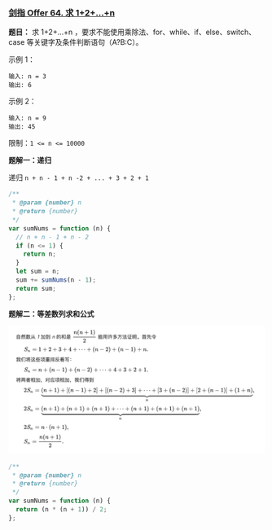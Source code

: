 ### [剑指 Offer 64. 求 1+2+…+n](https://leetcode-cn.com/problems/qiu-12n-lcof/)

**题目：** 求 1+2+...+n ，要求不能使用乘除法、for、while、if、else、switch、case 等关键字及条件判断语句（A?B:C）。

示例 1：

```
输入: n = 3
输出: 6
```

示例 2：

```
输入: n = 9
输出: 45
```

限制：`1 <= n <= 10000`

**题解一：递归**

递归 `n + n - 1 + n -2 + ... + 3 + 2 + 1`

```js
/**
 * @param {number} n
 * @return {number}
 */
var sumNums = function (n) {
  // n + n - 1 + n - 2
  if (n <= 1) {
    return n;
  }
  let sum = n;
  sum += sumNums(n - 1);
  return sum;
};
```

**题解二：等差数列求和公式**

![sum](../images/sum-1234-summary.png)

```js
/**
 * @param {number} n
 * @return {number}
 */
var sumNums = function (n) {
  return (n * (n + 1)) / 2;
};
```

